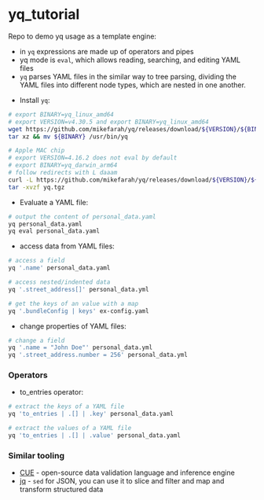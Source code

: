 # yq_tutorial
Repo to demo yq usage as a template engine:
- in `yq` expressions are made up of operators and pipes
- yq mode is `eval`, which allows reading, searching, and editing YAML files
- `yq` parses YAML files in the similar way to tree parsing, dividing the YAML files into different node types, which are nested in one another.

* Install `yq`:
```bash
# export BINARY=yq_linux_amd64
# export VERSION=v4.30.5 and export BINARY=yq_linux_amd64
wget https://github.com/mikefarah/yq/releases/download/${VERSION}/${BINARY}.tar.gz -O - |\
tar xz && mv ${BINARY} /usr/bin/yq

# Apple MAC chip
# export VERSION=4.16.2 does not eval by default
# export BINARY=yq_darwin_arm64
# follow redirects with L daaam
curl -L https://github.com/mikefarah/yq/releases/download/${VERSION}/${BINARY}.tar.gz --output yq.tgz
tar -xvzf yq.tgz
```

* Evaluate a YAML file:
```bash
# output the content of personal_data.yaml
yq personal_data.yaml
yq eval personal_data.yaml
```

* access data from YAML files:
```bash
# access a field
yq '.name' personal_data.yaml

# access nested/indented data
yq '.street_address[]' personal_data.yml

# get the keys of an value with a map
yq '.bundleConfig | keys' ex-config.yaml
```

* change properties of YAML files:
```bash
# change a field
yq '.name = "John Doe"' personal_data.yml
yq '.street_address.number = 256' personal_data.yml
```
### Operators

* to_entries operator:

```bash
# extract the keys of a YAML file
yq 'to_entries | .[] | .key' personal_data.yaml

# extract the values of a YAML file
yq 'to_entries | .[] | .value' personal_data.yaml
```

### Similar tooling

* [CUE](https://cuelang.org/docs/about/) - open-source data validation language and inference engine
* [jq](https://stedolan.github.io/jq/tutorial/) -  `sed` for JSON, you can use it to slice and filter and map and transform structured data